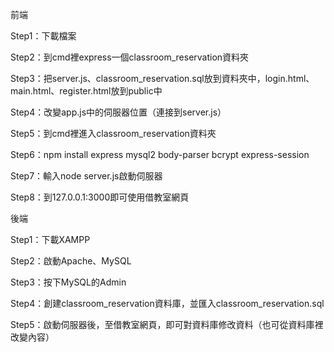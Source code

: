 前端

Step1：下載檔案

Step2：到cmd裡express一個classroom_reservation資料夾

Step3：把server.js、classroom_reservation.sql放到資料夾中，login.html、main.html、register.html放到public中

Step4：改變app.js中的伺服器位置（連接到server.js）

Step5：到cmd裡進入classroom_reservation資料夾

Step6：npm install express mysql2 body-parser bcrypt express-session

Step7：輸入node server.js啟動伺服器

Step8：到127.0.0.1:3000即可使用借教室網頁


後端

Step1：下載XAMPP

Step2：啟動Apache、MySQL

Step3：按下MySQL的Admin

Step4：創建classroom_reservation資料庫，並匯入classroom_reservation.sql

Step5：啟動伺服器後，至借教室網頁，即可對資料庫修改資料（也可從資料庫裡改變內容）

